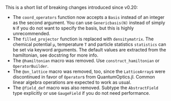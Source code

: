 This is a short list of breaking changes introduced since v0.20:

- The `coord_operators` function now accepts a `Basis` instead of an integer as the second argument. You can use `Genericbasis(N)` instead of simply `N` if you do not want to specify the basis, but this is highly unrecommended.
- The `filled_projector` function is replaced with `densitymatrix`. The chemical potential `μ`, temperature `T` and particle statistics `statistics` can be set via keyword arguments. The default values are extracted from the hamiltonian, see docstring for more info.
- The `@hamiltonian` macro was removed. Use `construct_hamiltonian` or `OperatorBuilder`.
- The `@on_lattice` macro was removed, too, since the `LatticeArray`s were discontinued in favor of `Operator`s from QuantumOptics.jl. Common linear algebra operations are expected to work as usual.
- The `@field_def` macro was also removed. Subtype the `AbstractField` type explicitly or use `GaugeField` if you do not need performance.